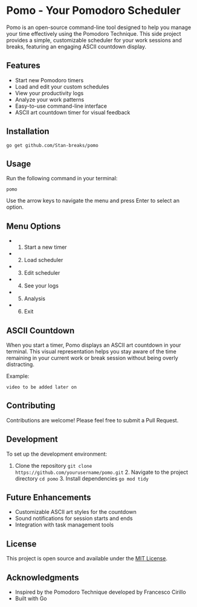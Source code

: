 # Pomo - Your Pomodoro Scheduler

Pomo is an open-source command-line tool designed to help you manage your time effectively using the Pomodoro Technique. This side project provides a simple, customizable scheduler for your work sessions and breaks, featuring an engaging ASCII countdown display.

## Features

- Start new Pomodoro timers
- Load and edit your custom schedules
- View your productivity logs
- Analyze your work patterns
- Easy-to-use command-line interface
- ASCII art countdown timer for visual feedback

## Installation

`go get github.com/Stan-breaks/pomo`

## Usage

Run the following command in your terminal:

`pomo`

Use the arrow keys to navigate the menu and press Enter to select an option.

## Menu Options

- 1. Start a new timer
- 2. Load scheduler
- 3. Edit scheduler
- 4. See your logs
- 5. Analysis
- 6. Exit

## ASCII Countdown

When you start a timer, Pomo displays an ASCII art countdown in your terminal.
This visual representation helps you stay aware of the time remaining in your
current work or break session without being overly distracting.

Example:

`video to be added later on`

## Contributing

Contributions are welcome! Please feel free to submit a Pull Request.

## Development

To set up the development environment:

1. Clone the repository `git clone https://github.com/yourusername/pomo.git` 2. Navigate to the project directory `cd pomo` 3. Install
   dependencies `go mod tidy`

## Future Enhancements

- Customizable ASCII art styles for the countdown
- Sound notifications for session starts and ends
- Integration with task management tools

## License

This project is open source and available under the [MIT License](LICENSE).

## Acknowledgments

- Inspired by the Pomodoro Technique developed by Francesco Cirillo
- Built with Go
